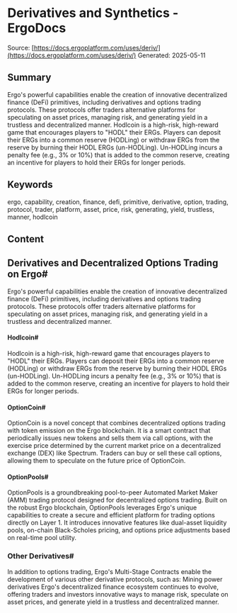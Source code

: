 # Derivatives and Synthetics - ErgoDocs
Source: [https://docs.ergoplatform.com/uses/deriv/](https://docs.ergoplatform.com/uses/deriv/)
Generated: 2025-05-11

## Summary
Ergo's powerful capabilities enable the creation of innovative decentralized finance (DeFi) primitives, including derivatives and options trading protocols. These protocols offer traders alternative platforms for speculating on asset prices, managing risk, and generating yield in a trustless and decentralized manner. Hodlcoin is a high-risk, high-reward game that encourages players to "HODL" their ERGs. Players can deposit their ERGs into a common reserve (HODLing) or withdraw ERGs from the reserve by burning their HODL ERGs (un-HODLing). Un-HODLing incurs a penalty fee (e.g., 3% or 10%) that is added to the common reserve, creating an incentive for players to hold their ERGs for longer periods.

## Keywords
ergo, capability, creation, finance, defi, primitive, derivative, option, trading, protocol, trader, platform, asset, price, risk, generating, yield, trustless, manner, hodlcoin

## Content
## Derivatives and Decentralized Options Trading on Ergo#
Ergo's powerful capabilities enable the creation of innovative decentralized finance (DeFi) primitives, including derivatives and options trading protocols. These protocols offer traders alternative platforms for speculating on asset prices, managing risk, and generating yield in a trustless and decentralized manner.

#### Hodlcoin#
Hodlcoin is a high-risk, high-reward game that encourages players to "HODL" their ERGs. Players can deposit their ERGs into a common reserve (HODLing) or withdraw ERGs from the reserve by burning their HODL ERGs (un-HODLing). Un-HODLing incurs a penalty fee (e.g., 3% or 10%) that is added to the common reserve, creating an incentive for players to hold their ERGs for longer periods.

#### OptionCoin#
OptionCoin is a novel concept that combines decentralized options trading with token emission on the Ergo blockchain. It is a smart contract that periodically issues new tokens and sells them via call options, with the exercise price determined by the current market price on a decentralized exchange (DEX) like Spectrum. Traders can buy or sell these call options, allowing them to speculate on the future price of OptionCoin.

#### OptionPools#
OptionPools is a groundbreaking pool-to-peer Automated Market Maker (AMM) trading protocol designed for decentralized options trading. Built on the robust Ergo blockchain, OptionPools leverages Ergo's unique capabilities to create a secure and efficient platform for trading options directly on Layer 1. It introduces innovative features like dual-asset liquidity pools, on-chain Black-Scholes pricing, and options price adjustments based on real-time pool utility.

### Other Derivatives#
In addition to options trading, Ergo's Multi-Stage Contracts enable the development of various other derivative protocols, such as:
Mining power derivatives
Ergo's decentralized finance ecosystem continues to evolve, offering traders and investors innovative ways to manage risk, speculate on asset prices, and generate yield in a trustless and decentralized manner.
